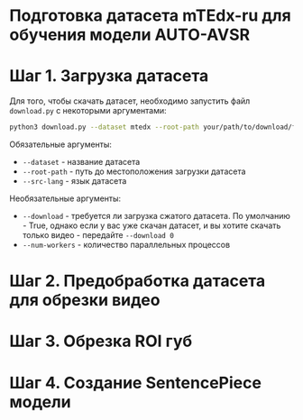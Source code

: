 # Подготовка датасета mTEdx-ru для обучения модели AUTO-AVSR

# Шаг 1. Загрузка датасета

Для того, чтобы скачать датасет, необходимо запустить файл `download.py` с некоторыми аргументами:

```bash
python3 download.py --dataset mtedx --root-path your/path/to/download/folder --src-lang ru
```
Обязательные аргументы:
- `--dataset` - название датасета
- `--root-path` - путь до местоположения загрузки датасета
- `--src-lang` - язык датасета

Необязательные аргументы:
- `--download` - требуется ли загрузка сжатого датасета. По умолчанию - True, однако если у вас уже скачан датасет, и вы хотите скачать только видео - передайте `--download 0`
- `--num-workers` - количество параллельных процессов


# Шаг 2. Предобработка датасета для обрезки видео

# Шаг 3. Обрезка ROI губ

# Шаг 4. Создание SentencePiece модели